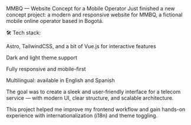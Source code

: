MMBQ — Website Concept for a Mobile Operator
Just finished a new concept project: a modern and responsive website for MMBQ, a fictional mobile online operator based in Bogotá.

🛠️ Tech stack:

Astro, TailwindCSS, and a bit of Vue.js for interactive features

Dark and light theme support

Fully responsive and mobile-first

Multilingual: available in English and Spanish

The goal was to create a sleek and user-friendly interface for a telecom service — with modern UI, clear structure, and scalable architecture.

This project helped me improve my frontend workflow and gain hands-on experience with internationalization (i18n) and theme toggling.
